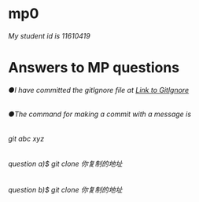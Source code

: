 # **mp0**<br>
###### My student id is 11610419<br>
# **Answers to MP questions**<br>
###### ●I have committed the gitlgnore file at [Link to Gitlgnore]()<br>
###### ●The command for making a commit with a message is<br>
###### git abc xyz<br>
###### question a)$ git clone 你复制的地址
###### question b)$ git clone 你复制的地址
